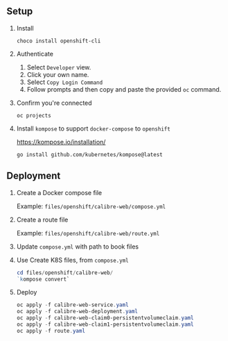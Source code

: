 ## Setup

1. Install

	`choco install openshift-cli`

2. Authenticate

	1.  Select `Developer` view.
	2.  Click your own name.
	3.  Select `Copy Login Command`
    4. Follow prompts and then copy and paste the provided `oc` command.

3. Confirm you're connected

	`oc projects`

4. Install `kompose` to support `docker-compose` to `openshift`

	https://kompose.io/installation/

	`go install github.com/kubernetes/kompose@latest`

## Deployment

1. Create a Docker compose file

	Example: `files/openshift/calibre-web/compose.yml`

2. Create a route file

	Example: `files/openshift/calibre-web/route.yml`

3. Update `compose.yml` with path to book files

4. Use Create K8S files, from `compose.yml`

	```powershell
	cd files/openshift/calibre-web/
	`kompose convert`
	```

3. Deploy
 
	```powershell
	oc apply -f calibre-web-service.yaml
	oc apply -f calibre-web-deployment.yaml
	oc apply -f calibre-web-claim0-persistentvolumeclaim.yaml
	oc apply -f calibre-web-claim1-persistentvolumeclaim.yaml
	oc apply -f route.yaml
	```
